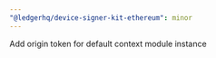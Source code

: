 ```yaml
---
"@ledgerhq/device-signer-kit-ethereum": minor
---
```


Add origin token for default context module instance
